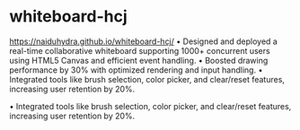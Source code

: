 # whiteboard-hcj
https://naiduhydra.github.io/whiteboard-hcj/
• Designed and deployed a real-time collaborative whiteboard supporting 1000+ concurrent users using HTML5 Canvas 
and efficient event handling.
• Boosted drawing performance by 30% with optimized rendering and input handling.
• Integrated tools like brush selection, color picker, and clear/reset features, increasing user retention by 20%.

• Integrated tools like brush selection, color picker, and clear/reset features, increasing user retention by 20%.
